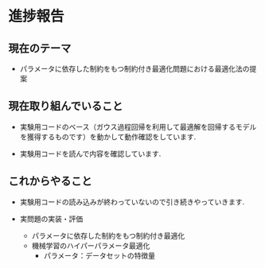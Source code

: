# 進捗報告
## 現在のテーマ
- パラメータに依存した制約をもつ制約付き最適化問題における最適化法の提案

## 現在取り組んでいること
- 実験用コードのベース（ガウス過程回帰を利用して最適解を回帰するモデルを獲得するものです）を動かして動作確認をしています.
   
- 実験用コードを読んで内容を確認しています.

## これからやること
- 実験用コードの読み込みが終わっていないので引き続きやっていきます.

- 実問題の実装・評価
    - パラメータに依存した制約をもつ制約付き最適化
    - 機械学習のハイパーパラメータ最適化
        - パラメータ：データセットの特徴量